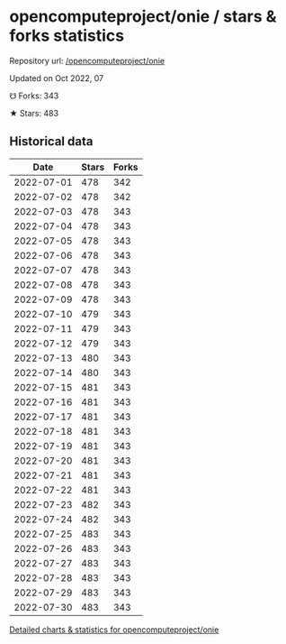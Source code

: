 # opencomputeproject/onie / stars & forks statistics

Repository url: [/opencomputeproject/onie](https://github.com/opencomputeproject/onie)

Updated on Oct 2022, 07

☋ Forks: 343

★ Stars: 483

## Historical data
| Date | Stars | Forks |
|------|-------|-------|
| 2022-07-01 | 478 | 342 | 
| 2022-07-02 | 478 | 342 | 
| 2022-07-03 | 478 | 343 | 
| 2022-07-04 | 478 | 343 | 
| 2022-07-05 | 478 | 343 | 
| 2022-07-06 | 478 | 343 | 
| 2022-07-07 | 478 | 343 | 
| 2022-07-08 | 478 | 343 | 
| 2022-07-09 | 478 | 343 | 
| 2022-07-10 | 479 | 343 | 
| 2022-07-11 | 479 | 343 | 
| 2022-07-12 | 479 | 343 | 
| 2022-07-13 | 480 | 343 | 
| 2022-07-14 | 480 | 343 | 
| 2022-07-15 | 481 | 343 | 
| 2022-07-16 | 481 | 343 | 
| 2022-07-17 | 481 | 343 | 
| 2022-07-18 | 481 | 343 | 
| 2022-07-19 | 481 | 343 | 
| 2022-07-20 | 481 | 343 | 
| 2022-07-21 | 481 | 343 | 
| 2022-07-22 | 481 | 343 | 
| 2022-07-23 | 482 | 343 | 
| 2022-07-24 | 482 | 343 | 
| 2022-07-25 | 483 | 343 | 
| 2022-07-26 | 483 | 343 | 
| 2022-07-27 | 483 | 343 | 
| 2022-07-28 | 483 | 343 | 
| 2022-07-29 | 483 | 343 | 
| 2022-07-30 | 483 | 343 | 


[Detailed charts & statistics for opencomputeproject/onie](https://reviewgithub.com/rep/opencomputeproject/onie)
